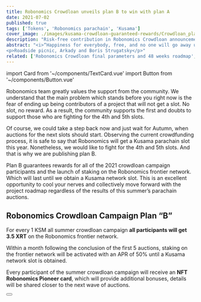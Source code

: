 ```yaml
---
title: Robonomics Crowdloan unveils plan B to win with plan A
date: 2021-07-02
published: true
tags: ['Tokens', 'Robonomics parachain', 'Kusama']
cover_image: ./images/kusama-crowdloan-guaranteed-rewards/Crowdloan_plan_A_B_blog.jpg
description: "Risk-free contribution in Robonomics Crowdloan announcement. Each participant of the summer crowdloan campaign will get 3.5 XRT and an NFT Robonomics Pioneer card."
abstract: "<i>“Happiness for everybody, free, and no one will go away unsatisfied!”</i>
<p>Roadside picnic, Arkady and Boris Strugatsky</p>"
related: ['Robonomics Crowdloan final parameters and 48 weeks roadmap', 'Letter from Robonomics co-founder']
---
```

import Card from '~/components/TextCard.vue'
import Button from '~/components/Button.vue'

Robonomics team greatly values the support from the community. We understand that the main problem which stands before you right now is the fear of ending up being contributors of a project that will not get a slot. No slot, no reward. As a result, the community supports the first and doubts to support those who are fighting for the 4th and 5th slots.

Of course, we could take a step back now and just wait for Autumn, when auctions for the next slots should start. Observing the current crowdfunding process, it is safe to say that Robonomics will get a Kusama parachain slot this year. Nonetheless, we would like to fight for the 4th and 5th slots. And that is why we are publishing plan B.

Plan B guarantees rewards for all of the 2021 crowdloan campaign participants and the launch of staking on the Robonomics frontier network. Which will last until we obtain a Kusama network slot. This is an excellent opportunity to cool your nerves and collectively move forward with the project roadmap regardless of the results of this summer’s parachain auctions.

## Robonomics Crowdloan Campaign Plan “B”

<Card>

For every 1 KSM all summer crowdloan campaign **all participants will get 3.5 XRT** on the Robonomics frontier network.

</Card>

<Card>

Within a month following the conclusion of the first 5 auctions, staking on the frontier network will be activated with an APR of 50% until a Kusama network slot is obtained.

</Card>

<Card>

Every participant of the summer crowdloan campaign will receive an **NFT Robonomics Pioneer card**, which will provide additional bonuses, details will be shared closer to the next wave of auctions.

</Card>

<Card orientation="vertical" link="/kusama-slot" imageLocal="Robonomics-PolkaPet-w-Kusama.png" imageSize="big" :imageRound="false">

<Button link="/kusama-slot" label="Enter the Robonomics Crowdloan Campaign" button="primary" class="large" />

</Card>